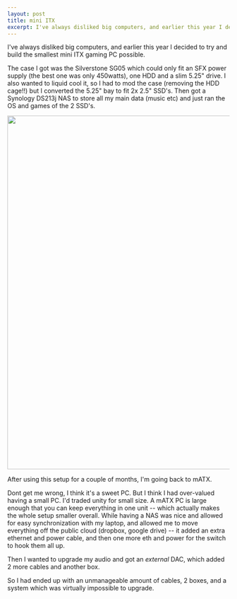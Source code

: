 ```yaml
---
layout: post
title: mini ITX
excerpt: I've always disliked big computers, and earlier this year I decided to try and build the smallest mini ITX gaming PC possible.
---
```


I've always disliked big computers, and earlier this year I decided to try and build the smallest mini ITX gaming PC possible.

The case I got was the Silverstone SG05 which could only fit an SFX power supply (the best one was only 450watts), one HDD and a slim 5.25" drive. I also wanted to liquid cool it, so I had to mod the case (removing the HDD cage!!) but I converted the 5.25" bay to fit 2x 2.5" SSD's. Then got a Synology DS213j NAS to store all my main data (music etc) and just ran the OS and games of the 2 SSD's.

<a href="https://dl.dropboxusercontent.com/u/942003/img/pc-2014-07.jpg" target="_blank"><img src="https://dl.dropboxusercontent.com/u/942003/img/pc-2014-07.jpg" style="width:800px"></a>

After using this setup for a couple of months, I'm going back to mATX.

Dont get me wrong, I think it's a sweet PC. But I think I had over-valued having a small PC. I'd traded unity for small size. A mATX PC is large enough that you can keep everything in one unit -- which actually makes the whole setup smaller overall. While having a NAS was nice and allowed for easy synchronization with my laptop, and allowed me to move everything off the public cloud (dropbox, google drive) -- it added an extra ethernet and power cable, and then one more eth and power for the switch to hook them all up.

Then I wanted to upgrade my audio and got an _external_ DAC, which added 2 more cables and another box.

So I had ended up with an unmanageable amount of cables, 2 boxes, and a system which was virtually impossible to upgrade.
